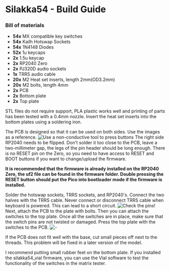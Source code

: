 
# Silakka54 - Build Guide

### Bill of materials
- **54x** MX compatible key switches
- **54x** Kailh Hotswap Sockets
- **54x** 1N4148 Diodes
- **52x** 1u keycaps
- **2x** 1.5u keycap
- **2x** RP2040 Zero
- **2x** PJ320D audio sockets
- **1x** TRRS audio cable
- **20x** M2 Heat set inserts, length 2mm(OD3.2mm)
- **20x** M2 bolts, length 4mm
- **2x** PCB
- **2x** Bottom plate
- **2x** Top plate

STL files do not require support, PLA plastic works well and printing of parts has been tested with a 0.4mm nozzle. Insert the heat set inserts into the bottom plates using a soldering iron.

The PCB is designed so that it can be used on both sides. Use the images as a reference.
![Use a non-conductive tool to press buttons](https://raw.githubusercontent.com/Squalius-cephalus/silakka54/main/buildguide/image1.png)
The right side RP2040 needs to be flipped. Don't solder it too close to the PCB, leave a two-millimeter gap, the legs of the pin header should be long enough. There is no RESET pin on the Zero, so you need to have access to RESET and BOOT buttons if you want to change/upload the firmware.

**It is recommended that the firmware is already installed on the RP2040 Zero, the uf2 file can be found in the firmware folder. Double pressing the RESET button should put the Pico into bootloader mode if the firmware is installed.**

Solder the hotswap sockets, TRRS sockets, and RP2040's. Connect the two halves with the TRRS cable. Never connect or disconnect TRRS cable when keyboard is powered. This can lead to a short circuit.
![Check the pins!](https://raw.githubusercontent.com/Squalius-cephalus/silakka54/main/buildguide/image2.png)
Next, attach the PCB to the plate with bolts. Then you can attach the switches to the top plate. Once all the switches are in place, make sure that the switch pins are not twisted or damaged. Press the top plate with the switches to the PCB.
![-](https://raw.githubusercontent.com/Squalius-cephalus/silakka54/main/buildguide/image3.png)

If the PCB does not fit well with the base, cut small pieces off next to the threads. This problem will be fixed in a later version of the model.

I recommend putting small rubber feet on the bottom plate. If you installed the silakka54_vial firmware, you can use the Vial software to test the functionality of the switches in the matrix tester.
